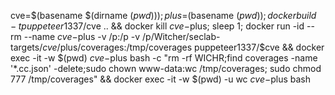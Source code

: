 

cve=$(basename $(dirname $(pwd)));plus=$(basename $(pwd)); docker build -t puppeteer1337/$cve .. && docker kill $cve-$plus; sleep 1; docker run -id --rm --name $cve-$plus -v /p:/p -v /p/Witcher/seclab-targets/$cve/$plus/coverages:/tmp/coverages puppeteer1337/$cve && docker exec -it -w $(pwd) $cve-$plus bash -c "rm -rf WICHR;find coverages -name '*.cc.json' -delete;sudo chown www-data:wc /tmp/coverages; sudo chmod 777 /tmp/coverages" && docker exec -it -w $(pwd) -u wc $cve-$plus bash



